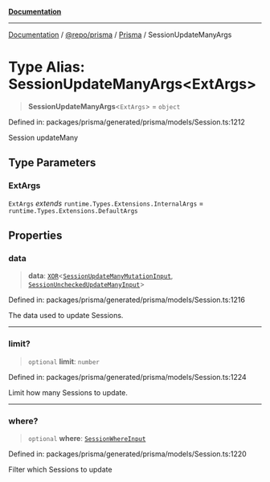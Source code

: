 [**Documentation**](../../../../../README.md)

***

[Documentation](../../../../../README.md) / [@repo/prisma](../../../README.md) / [Prisma](../README.md) / SessionUpdateManyArgs

# Type Alias: SessionUpdateManyArgs\<ExtArgs\>

> **SessionUpdateManyArgs**\<`ExtArgs`\> = `object`

Defined in: packages/prisma/generated/prisma/models/Session.ts:1212

Session updateMany

## Type Parameters

### ExtArgs

`ExtArgs` *extends* `runtime.Types.Extensions.InternalArgs` = `runtime.Types.Extensions.DefaultArgs`

## Properties

### data

> **data**: [`XOR`](XOR.md)\<[`SessionUpdateManyMutationInput`](SessionUpdateManyMutationInput.md), [`SessionUncheckedUpdateManyInput`](SessionUncheckedUpdateManyInput.md)\>

Defined in: packages/prisma/generated/prisma/models/Session.ts:1216

The data used to update Sessions.

***

### limit?

> `optional` **limit**: `number`

Defined in: packages/prisma/generated/prisma/models/Session.ts:1224

Limit how many Sessions to update.

***

### where?

> `optional` **where**: [`SessionWhereInput`](SessionWhereInput.md)

Defined in: packages/prisma/generated/prisma/models/Session.ts:1220

Filter which Sessions to update
